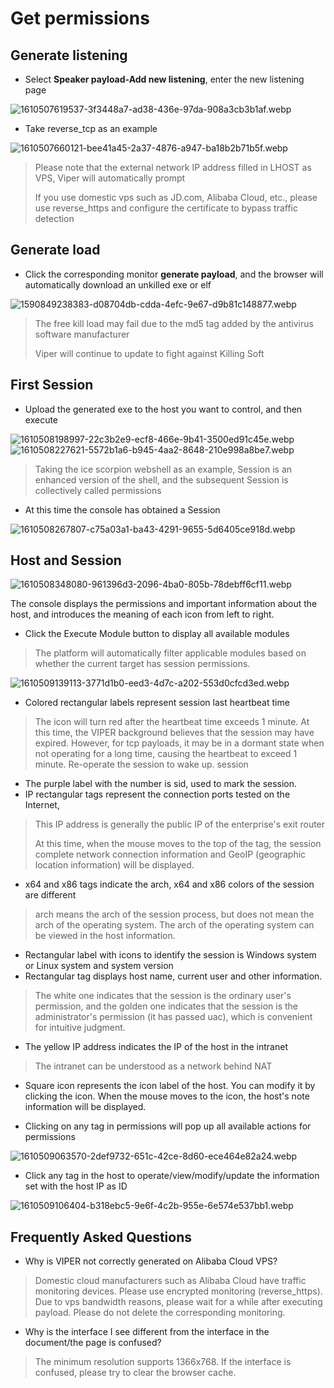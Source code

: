 # Get permissions

## Generate listening

+ Select **Speaker payload-Add new listening**, enter the new listening page

![1610507619537-3f3448a7-ad38-436e-97da-908a3cb3b1af.webp](./img/kU8vfvWcZAwkhJvn/1610507619537-3f3448a7-ad38-436e-97da-908a3cb3b1af-874387.webp)

+ Take reverse_tcp as an example

![1610507660121-bee41a45-2a37-4876-a947-ba18b2b71b5f.webp](./img/kU8vfvWcZAwkhJvn/1610507660121-bee41a45-2a37-4876-a947-ba18b2b71b5f-372919.webp)

> Please note that the external network IP address filled in LHOST as VPS, Viper will automatically prompt
>
> If you use domestic vps such as JD.com, Alibaba Cloud, etc., please use reverse_https and configure the certificate to bypass traffic detection
>

## Generate load

+ Click the corresponding monitor **generate payload**, and the browser will automatically download an unkilled exe or elf

![1590849238383-d08704db-cdda-4efc-9e67-d9b81c148877.webp](./img/kU8vfvWcZAwkhJvn/1590849238383-d08704db-cdda-4efc-9e67-d9b81c148877-464997.webp)

> The free kill load may fail due to the md5 tag added by the antivirus software manufacturer
>
> Viper will continue to update to fight against Killing Soft
>

## First Session

+ Upload the generated exe to the host you want to control, and then execute

![1610508198997-22c3b2e9-ecf8-466e-9b41-3500ed91c45e.webp](./img/kU8vfvWcZAwkhJvn/1610508198997-22c3b2e9-ecf8-466e-9b41-3500ed91c45e-232043.webp)![1610508227621-5572b1a6-b945-4aa2-8648-210e998a8be7.webp](./img/kU8vfvWcZAwkhJvn/1610508227621-5572b1a6-b945-4aa2-8648-210e998a8be7-724684.webp)



> Taking the ice scorpion webshell as an example, Session is an enhanced version of the shell, and the subsequent Session is collectively called permissions
>

+ At this time the console has obtained a Session

![1610508267807-c75a03a1-ba43-4291-9655-5d6405ce918d.webp](./img/kU8vfvWcZAwkhJvn/1610508267807-c75a03a1-ba43-4291-9655-5d6405ce918d-694375.webp)

## Host and Session

![1610508348080-961396d3-2096-4ba0-805b-78debff6cf11.webp](./img/kU8vfvWcZAwkhJvn/1610508348080-961396d3-2096-4ba0-805b-78debff6cf11-914906.webp)

The console displays the permissions and important information about the host, and introduces the meaning of each icon from left to right.

+ Click the Execute Module button to display all available modules

> The platform will automatically filter applicable modules based on whether the current target has session permissions.
>

![1610509139113-3771d1b0-eed3-4d7c-a202-553d0cfcd3ed.webp](./img/kU8vfvWcZAwkhJvn/1610509139113-3771d1b0-eed3-4d7c-a202-553d0cfcd3ed-645234.webp)

+ Colored rectangular labels represent session last heartbeat time

> The icon will turn red after the heartbeat time exceeds 1 minute. At this time, the VIPER background believes that the session may have expired. However, for tcp payloads, it may be in a dormant state when not operating for a long time, causing the heartbeat to exceed 1 minute. Re-operate the session to wake up.
> session
>

+ The purple label with the number is sid, used to mark the session.
+ IP rectangular tags represent the connection ports tested on the Internet,

> This IP address is generally the public IP of the enterprise's exit router
>
> At this time, when the mouse moves to the top of the tag, the session complete network connection information and GeoIP (geographic location information) will be displayed.
>

+ x64 and x86 tags indicate the arch, x64 and x86 colors of the session are different

> arch means the arch of the session process, but does not mean the arch of the operating system. The arch of the operating system can be viewed in the host information.
>

+ Rectangular label with icons to identify the session is Windows system or Linux system and system version
+ Rectangular tag displays host name, current user and other information.

> The white one indicates that the session is the ordinary user's permission, and the golden one indicates that the session is the administrator's permission (it has passed uac), which is convenient for intuitive judgment.
>

+ The yellow IP address indicates the IP of the host in the intranet

> The intranet can be understood as a network behind NAT
>

+ Square icon represents the icon label of the host. You can modify it by clicking the icon. When the mouse moves to the icon, the host's note information will be displayed.


+ Clicking on any tag in permissions will pop up all available actions for permissions

![1610509063570-2def9732-651c-42ce-8d60-ece464e82a24.webp](./img/kU8vfvWcZAwkhJvn/1610509063570-2def9732-651c-42ce-8d60-ece464e82a24-725509.webp)

+ Click any tag in the host to operate/view/modify/update the information set with the host IP as ID

![1610509106404-b318ebc5-9e6f-4c2b-955e-6e574e537bb1.webp](./img/kU8vfvWcZAwkhJvn/1610509106404-b318ebc5-9e6f-4c2b-955e-6e574e537bb1-267972.webp)

## Frequently Asked Questions

+ Why is VIPER not correctly generated on Alibaba Cloud VPS?

> Domestic cloud manufacturers such as Alibaba Cloud have traffic monitoring devices. Please use encrypted monitoring (reverse_https). Due to vps bandwidth reasons, please wait for a while after executing payload. Please do not delete the corresponding monitoring.
>

+ Why is the interface I see different from the interface in the document/the page is confused?

> The minimum resolution supports 1366x768. If the interface is confused, please try to clear the browser cache.

